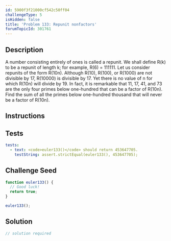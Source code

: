 ```yaml
---
id: 5900f3f21000cf542c50ff04
challengeType: 5
isHidden: false
title: 'Problem 133: Repunit nonfactors'
forumTopicId: 301761
---
```


## Description
<section id='description'>
A number consisting entirely of ones is called a repunit. We shall define R(k) to be a repunit of length k; for example, R(6) = 111111.
Let us consider repunits of the form R(10n).
Although R(10), R(100), or R(1000) are not divisible by 17, R(10000) is divisible by 17. Yet there is no value of n for which R(10n) will divide by 19. In fact, it is remarkable that 11, 17, 41, and 73 are the only four primes below one-hundred that can  be a factor of R(10n).
Find the sum of all the primes below one-hundred thousand that will never be a factor of R(10n).
</section>

## Instructions
<section id='instructions'>

</section>

## Tests
<section id='tests'>

```yml
tests:
  - text: <code>euler133()</code> should return 453647705.
    testString: assert.strictEqual(euler133(), 453647705);

```

</section>

## Challenge Seed
<section id='challengeSeed'>

<div id='js-seed'>

```js
function euler133() {
  // Good luck!
  return true;
}

euler133();
```

</div>



</section>

## Solution
<section id='solution'>

```js
// solution required
```

</section>
